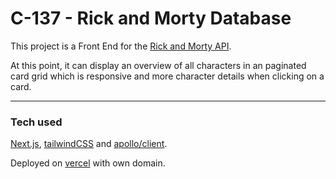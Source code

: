 # C-137 - Rick and Morty Database

This project is a Front End for the [Rick and Morty API](https://rickandmortyapi.com/).

At this point, it can display an overview of all characters in an paginated card grid which is responsive and more character details when clicking on a card.

---

### Tech used
[Next.js](https://nextjs.org/), [tailwindCSS](https://tailwindcss.com/) and [apollo/client](https://www.apollographql.com/).

Deployed on [vercel](https://vercel.com/) with own domain.
